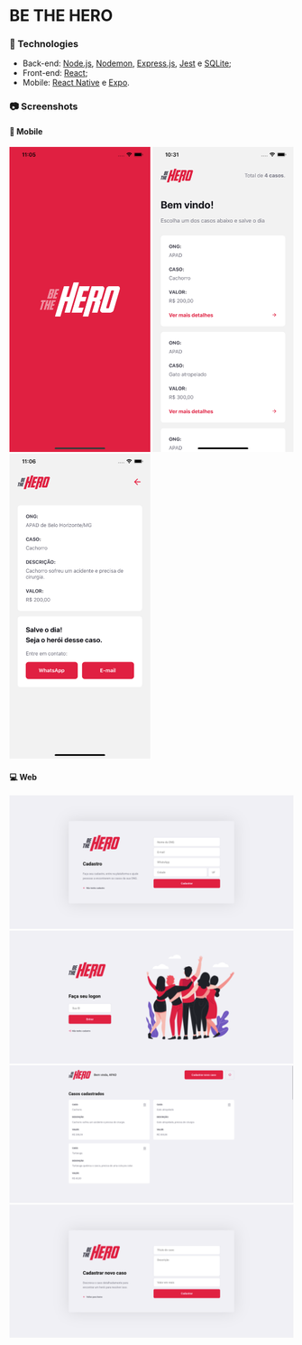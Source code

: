# BE THE HERO

### :rocket: Technologies
- Back-end: [Node.js](https://nodejs.org), [Nodemon](https://nodemon.io), [Express.js](https://expressjs.com), [Jest](https://jestjs.io) e [SQLite](https://www.sqlite.org);
- Front-end: [React](https://reactjs.org/);
- Mobile: [React Native](https://reactnative.dev) e [Expo](https://expo.io/).

### :camera: Screenshots

#### :iphone: Mobile
<img width="250" src="https://github.com/fredericoamsb/be-the-hero/blob/master/mobile/screenshots/mobile-splashscreen.png"> <img width="250" src="https://github.com/fredericoamsb/be-the-hero/blob/master/mobile/screenshots/mobile-incidents.png"> <img width="250" src="https://github.com/fredericoamsb/be-the-hero/blob/master/mobile/screenshots/mobile-detail.png">

#### :computer: Web
<img width="700" src="https://github.com/fredericoamsb/be-the-hero/blob/master/frontend/screenshots/web-register..png">
<img width="700" src="https://github.com/fredericoamsb/be-the-hero/blob/master/frontend/screenshots/web-login.png">
<img width="700" src="https://github.com/fredericoamsb/be-the-hero/blob/master/frontend/screenshots/web-profile.png">
<img width="700" src="https://github.com/fredericoamsb/be-the-hero/blob/master/frontend/screenshots/web-newincident.png">

